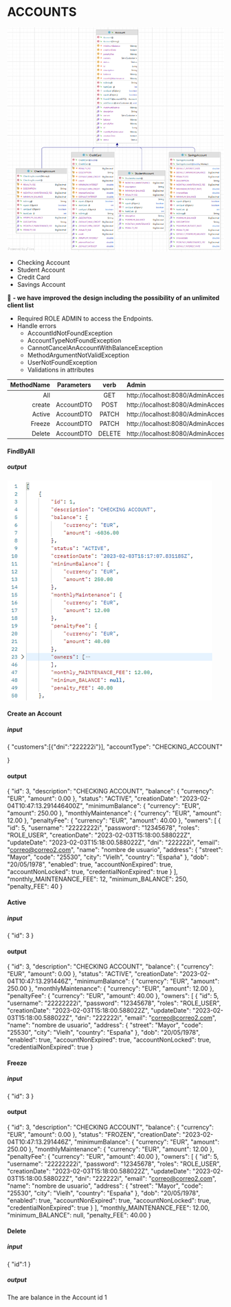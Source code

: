 # **ACCOUNTS**
![UML Accounts](/images/UMLAccount.png)


- Checking Account
- Student Account
- Credit Card
- Savings Account


:rocket: **- we have improved the design including the possibility of an unlimited client list**

- Required ROLE ADMIN to access the Endpoints.
- Handle errors
    - AccountIdNotFoundException
    - AccountTypeNotFoundException
    - CannotCancelAnAccountWithBalanceException
    - MethodArgumentNotValidException
    - UserNotFoundException
    - Validations in attributes

| MethodName | Parameters |  verb  | Admin                                           | JSON |
|-----------:|:----------:|:------:|:------------------------------------------------|:----:|
|        All |            |  GET   | http://localhost:8080/AdminAcces/Account/All    |      |
|     create | AccountDTO |  POST  | http://localhost:8080/AdminAcces/Account/Create |  #1  | 
|     Active | AccountDTO | PATCH  | http://localhost:8080/AdminAcces/Account/Active |  #2  |   
|     Freeze | AccountDTO | PATCH  | http://localhost:8080/AdminAcces/Account/Freeze |  #3  |
|     Delete | AccountDTO | DELETE | http://localhost:8080/AdminAcces/Account/Delete |  #4  | 

#### FindByAll
##### output

![Account Find All](/images/AccountFindAll.png)

#### Create an Account
##### input

{
"customers":[{"dni":"222222i"}],
"accountType": "CHECKING_ACCOUNT"

}

#### output
{
"id": 3,
"description": "CHECKING ACCOUNT",
"balance": {
"currency": "EUR",
"amount": 0.00
},
"status": "ACTIVE",
"creationDate": "2023-02-04T10:47:13.291446400Z",
"minimumBalance": {
"currency": "EUR",
"amount": 250.00
},
"monthlyMaintenance": {
"currency": "EUR",
"amount": 12.00
},
"penaltyFee": {
"currency": "EUR",
"amount": 40.00
},
"owners": [
{
"id": 5,
"username": "22222222i",
"password": "12345678",
"roles": "ROLE_USER",
"creationDate": "2023-02-03T15:18:00.588022Z",
"updateDate": "2023-02-03T15:18:00.588022Z",
"dni": "222222i",
"email": "correo@correo2.com",
"name": "nombre de usuario",
"address": {
"street": "Mayor",
"code": "25530",
"city": "Vielh",
"country": "España"
},
"dob": "20/05/1978",
"enabled": true,
"accountNonExpired": true,
"accountNonLocked": true,
"credentialNonExpired": true
}
],
"monthly_MAINTENANCE_FEE": 12,
"minimum_BALANCE": 250,
"penalty_FEE": 40
}

#### Active
##### input
{
"id": 3
}

#### output
{
"id": 3,
"description": "CHECKING ACCOUNT",
"balance": {
"currency": "EUR",
"amount": 0.00
},
"status": "ACTIVE",
"creationDate": "2023-02-04T10:47:13.291446Z",
"minimumBalance": {
"currency": "EUR",
"amount": 250.00
},
"monthlyMaintenance": {
"currency": "EUR",
"amount": 12.00
},
"penaltyFee": {
"currency": "EUR",
"amount": 40.00
},
"owners": [
{
"id": 5,
"username": "22222222i",
"password": "12345678",
"roles": "ROLE_USER",
"creationDate": "2023-02-03T15:18:00.588022Z",
"updateDate": "2023-02-03T15:18:00.588022Z",
"dni": "222222i",
"email": "correo@correo2.com",
"name": "nombre de usuario",
"address": {
"street": "Mayor",
"code": "25530",
"city": "Vielh",
"country": "España"
},
"dob": "20/05/1978",
"enabled": true,
"accountNonExpired": true,
"accountNonLocked": true,
"credentialNonExpired": true
}
#### Freeze
##### input
{
"id": 3
}

#### output
{
"id": 3,
"description": "CHECKING ACCOUNT",
"balance": {
"currency": "EUR",
"amount": 0.00
},
"status": "FROZEN",
"creationDate": "2023-02-04T10:47:13.291446Z",
"minimumBalance": {
"currency": "EUR",
"amount": 250.00
},
"monthlyMaintenance": {
"currency": "EUR",
"amount": 12.00
},
"penaltyFee": {
"currency": "EUR",
"amount": 40.00
},
"owners": [
{
"id": 5,
"username": "22222222i",
"password": "12345678",
"roles": "ROLE_USER",
"creationDate": "2023-02-03T15:18:00.588022Z",
"updateDate": "2023-02-03T15:18:00.588022Z",
"dni": "222222i",
"email": "correo@correo2.com",
"name": "nombre de usuario",
"address": {
"street": "Mayor",
"code": "25530",
"city": "Vielh",
"country": "España"
},
"dob": "20/05/1978",
"enabled": true,
"accountNonExpired": true,
"accountNonLocked": true,
"credentialNonExpired": true
}
],
"monthly_MAINTENANCE_FEE": 12.00,
"minimum_BALANCE": null,
"penalty_FEE": 40.00
}
#### Delete
##### input
{
"id":1
}

##### output
The are balance in the Account id 1